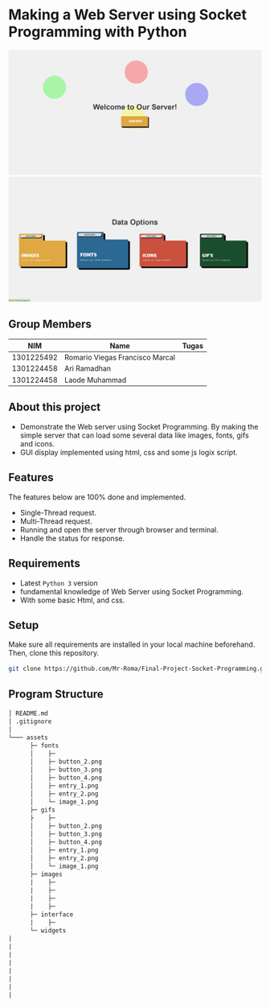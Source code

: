 # Making a Web Server using Socket Programming with Python

![DnC Program](./assets/interface/home_1.png "DnC Program")
![DnC Program](./assets/interface/home_2.png "DnC Program")



## Group Members
| NIM        | Name                                | Tugas                                   |
| --------   | ---------------------------         |-----------------------------------------|
| 1301225492 | Romario Viegas Francisco Marcal     |   
| 1301224458 | Ari Ramadhan                        | 
| 1301224458 | Laode Muhammad                      | 

## About this project
- Demonstrate the Web server using Socket Programming. By making the simple server that can load some several data like images, fonts, gifs and icons. 
- GUI display implemented using html, css and some js logix script.

## Features

The features below are 100% done and implemented.
- Single-Thread request.
- Multi-Thread request.
- Running and open the server through browser and terminal.
- Handle the status for response.

## Requirements
- Latest `Python 3` version
- fundamental knowledge of Web Server using Socket Programming.
- With some basic Html, and css.

## Setup
Make sure all requirements are installed in your local machine beforehand. Then, clone this repository.
```bash
git clone https://github.com/Mr-Roma/Final-Project-Socket-Programming.git
```

## Program Structure

```
│ README.md
│ .gitignore
│
└─── assets
      ├─ fonts
      │    ├─ 
      │    ├─ button_2.png
      │    ├─ button_3.png
      │    ├─ button_4.png
      │    ├─ entry_1.png
      │    ├─ entry_2.png
      │    └─ image_1.png
      ├─ gifs
      ├    ├─ 
      │    ├─ button_2.png
      │    ├─ button_3.png
      │    ├─ button_4.png
      │    ├─ entry_1.png
      │    ├─ entry_2.png
      │    └─ image_1.png
      ├─ images
      |    ├─
      |    ├─
      |    ├─
      |    ├─
      ├─ interface
      |    ├─
      └─ widgets
|
|
|
|
|
|
|
|
```